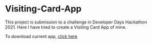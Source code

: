 # Visiting-Card-App
This project is submission to a challenge in Developer Days Hackathon 2021. Here I have tried to create a Visiting Card App of mine.

To download current app, [click here](https://github.com/Sourajeet-Dey/Visiting-Card-App/releases/download/v1.0/app-debug.apk)

